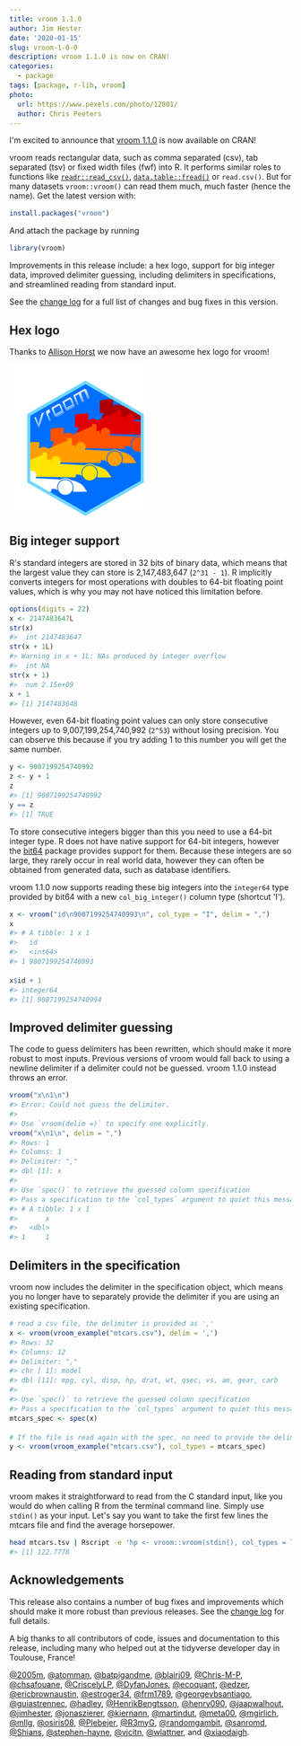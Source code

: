```yaml
---
title: vroom 1.1.0
author: Jim Hester
date: '2020-01-15'
slug: vroom-1-0-0
description: vroom 1.1.0 is now on CRAN!
categories:
  - package
tags: [package, r-lib, vroom]
photo:
  url: https://www.pexels.com/photo/12801/
  author: Chris Peeters
---
```




I'm excited to announce that [vroom 1.1.0](http://vroom.r-lib.org) is now
available on CRAN!

vroom reads rectangular data, such as comma separated (csv), tab separated (tsv) or fixed width files (fwf) into R.
It performs similar roles to functions like [`readr::read_csv()`](http://readr.r-lib.org), [`data.table::fread()`](http://r-datatable.com) or `read.csv()`.
But for many datasets `vroom::vroom()` can read them much, much faster (hence the name).
Get the latest version with:


```r
install.packages("vroom")
```

And attach the package by running


```r
library(vroom)
```

Improvements in this release include: a hex logo, support for big integer data, improved delimiter guessing, including delimiters in specifications, and streamlined reading from standard input.

See the [change log](https://vroom.r-lib.org/news/index.html) for a full list of changes and bug fixes in this version.

## Hex logo

Thanks to [Allison Horst](https://github.com/allisonhorst/stats-illustrations) we now have an awesome hex logo for vroom!

![](logo.png)

## Big integer support

R's standard integers are stored in 32 bits of binary data, which means that the largest value they can store is 2,147,483,647 (`2^31 - 1`).
R implicitly converts integers for most operations with doubles to 64-bit floating point values, which is why you may not have noticed this limitation before.


```r
options(digits = 22)
x <- 2147483647L
str(x)
#>  int 2147483647
str(x + 1L)
#> Warning in x + 1L: NAs produced by integer overflow
#>  int NA
str(x + 1)
#>  num 2.15e+09
x + 1
#> [1] 2147483648
```

However, even 64-bit floating point values can only store consecutive integers up to 9,007,199,254,740,992 (`2^53`) without losing precision.
You can observe this because if you try adding 1 to this number you will get the same number.


```r
y <- 9007199254740992
z <- y + 1
z
#> [1] 9007199254740992
y == z
#> [1] TRUE
```

To store consecutive integers bigger than this you need to use a 64-bit integer type.
R does not have native support for 64-bit integers, however the [bit64](https://cran.r-project.org/package=bit64) package provides support for them.
Because these integers are so large, they rarely occur in real world data, however they can often be obtained from generated data, such as database identifiers.

vroom 1.1.0 now supports reading these big integers into the `integer64` type provided by bit64 with a new `col_big_integer()` column type (shortcut 'I').


```r
x <- vroom("id\n9007199254740993\n", col_type = "I", delim = ",")
x
#> # A tibble: 1 x 1
#>   id              
#>   <int64>         
#> 1 9007199254740993

x$id + 1
#> integer64
#> [1] 9007199254740994
```

## Improved delimiter guessing

The code to guess delimiters has been rewritten, which should make it more robust to most inputs.
Previous versions of vroom would fall back to using a newline delimiter if a delimiter could not be guessed.
vroom 1.1.0 instead throws an error.


```r
vroom("x\n1\n")
#> Error: Could not guess the delimiter.
#> 
#> Use `vroom(delim =)` to specify one explicitly.
vroom("x\n1\n", delim = ",")
#> Rows: 1
#> Columns: 1
#> Delimiter: ","
#> dbl [1]: x
#> 
#> Use `spec()` to retrieve the guessed column specification
#> Pass a specification to the `col_types` argument to quiet this message
#> # A tibble: 1 x 1
#>       x
#>   <dbl>
#> 1     1
```

## Delimiters in the specification

vroom now includes the delimiter in the specification object, which means you no longer have to separately provide the delimiter if you are using an existing specification.


```r
# read a csv file, the delimiter is provided as ','
x <- vroom(vroom_example("mtcars.csv"), delim = ',')
#> Rows: 32
#> Columns: 12
#> Delimiter: ","
#> chr [ 1]: model
#> dbl [11]: mpg, cyl, disp, hp, drat, wt, qsec, vs, am, gear, carb
#> 
#> Use `spec()` to retrieve the guessed column specification
#> Pass a specification to the `col_types` argument to quiet this message
mtcars_spec <- spec(x)

# If the file is read again with the spec, no need to provide the delimiter
y <- vroom(vroom_example("mtcars.csv"), col_types = mtcars_spec)
```

## Reading from standard input

vroom makes it straightforward to read from the C standard input, like you would do when calling R from the terminal command line.
Simply use `stdin()` as your input. Let's say you want to take the first few lines the mtcars file and find the average horsepower.




```bash
head mtcars.tsv | Rscript -e 'hp <- vroom::vroom(stdin(), col_types = list())$hp; mean(hp)'
#> [1] 122.7778
```



## Acknowledgements

This release also contains a number of bug fixes and improvements which should make it more robust than previous releases. See the [change log](https://vroom.r-lib.org/news/index.html) for full details.

A big thanks to all contributors of code, issues and documentation to this release, including many who helped out at the tidyverse developer day in Toulouse, France!

[&#x0040;2005m](https://github.com/2005m), [&#x0040;atomman](https://github.com/atomman), [&#x0040;batpigandme](https://github.com/batpigandme), [&#x0040;blairj09](https://github.com/blairj09), [&#x0040;Chris-M-P](https://github.com/Chris-M-P), [&#x0040;chsafouane](https://github.com/chsafouane), [&#x0040;CriscelyLP](https://github.com/CriscelyLP), [&#x0040;DyfanJones](https://github.com/DyfanJones), [&#x0040;ecoquant](https://github.com/ecoquant), [&#x0040;edzer](https://github.com/edzer), [&#x0040;ericbrownaustin](https://github.com/ericbrownaustin), [&#x0040;estroger34](https://github.com/estroger34), [&#x0040;frm1789](https://github.com/frm1789), [&#x0040;georgevbsantiago](https://github.com/georgevbsantiago), [&#x0040;guiastrennec](https://github.com/guiastrennec), [&#x0040;hadley](https://github.com/hadley), [&#x0040;HenrikBengtsson](https://github.com/HenrikBengtsson), [&#x0040;henry090](https://github.com/henry090), [&#x0040;jaapwalhout](https://github.com/jaapwalhout), [&#x0040;jimhester](https://github.com/jimhester), [&#x0040;jonaszierer](https://github.com/jonaszierer), [&#x0040;kiernann](https://github.com/kiernann), [&#x0040;martindut](https://github.com/martindut), [&#x0040;meta00](https://github.com/meta00), [&#x0040;mgirlich](https://github.com/mgirlich), [&#x0040;mllg](https://github.com/mllg), [&#x0040;osiris08](https://github.com/osiris08), [&#x0040;Plebejer](https://github.com/Plebejer), [&#x0040;R3myG](https://github.com/R3myG), [&#x0040;randomgambit](https://github.com/randomgambit), [&#x0040;sanromd](https://github.com/sanromd), [&#x0040;Shians](https://github.com/Shians), [&#x0040;stephen-hayne](https://github.com/stephen-hayne), [&#x0040;vjcitn](https://github.com/vjcitn), [&#x0040;wlattner](https://github.com/wlattner), and [&#x0040;xiaodaigh](https://github.com/xiaodaigh).
